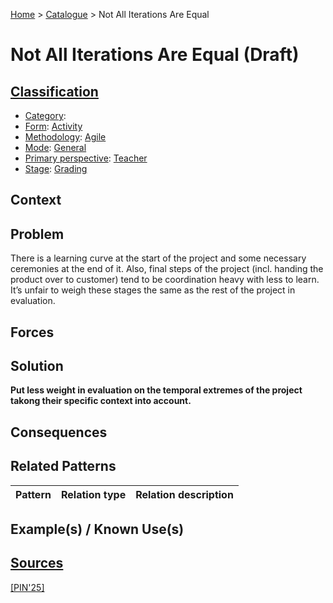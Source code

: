 [Home](../README.md) > [Catalogue](../Patterns_catalogue.md) > Not All Iterations Are Equal

# Not All Iterations Are Equal (Draft)

## [Classification](facets/facets.md)

- [Category](facets/categories/categories.md):
- [Form](facets/forms/forms.md): [Activity](facets/categories/Activity.md)
- [Methodology](facets/methodologies/methodologies.md): [Agile](facets/methodologies/Agile.md)
- [Mode](facets/modes/modes.md): [General](facets/modes/General.md)
- [Primary perspective](facets/perspectives/perspectives.md): [Teacher](facets/perspectives/Teacher.md)
- [Stage](facets/stages/modes.md): [Grading](facets/categories/Grading.md)

## Context

## Problem

There is a learning curve at the start of the project and some necessary ceremonies at the end of it. Also, final steps of the project (incl. handing the product over to customer) tend to be coordination heavy with less to learn.  It’s unfair to weigh these stages the same as the rest of the project in evaluation. 

## Forces

## Solution

**Put less weight in evaluation on the temporal extremes of the project takong their specific context into account.**

## Consequences

## Related Patterns

|Pattern|Relation type|Relation description|
|--|--|--|
 
## Example(s) / Known Use(s)

## [Sources](../References.md)

[[PIN'25]](facets/publications/pin25/pin25.md)
